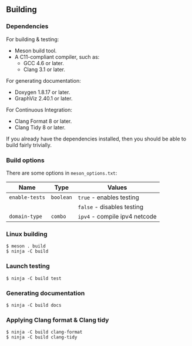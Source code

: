 ## Building

### Dependencies

For building & testing:

* Meson build tool.
* A C11-compliant compiler, such as:
  * GCC 4.6 or later.
  * Clang 3.1 or later.

For generating documentation:

* Doxygen 1.8.17 or later.
* GraphViz 2.40.1 or later.

For Continuous Integration:

* Clang Format 8 or later.
* Clang Tidy 8 or later.

If you already have the dependencies installed, then you should be able to build fairly trivially.

### Build options

There are some options in `meson_options.txt`:

| Name           | Type      | Values                         |
|----------------|-----------|--------------------------------|
| `enable-tests` | `boolean` | `true` - enables testing       |
|                |           | `false` - disables testing     |
| `domain-type`  | `combo`   | `ipv4` - compile ipv4 netcode  |

### Linux building

```
$ meson . build
$ ninja -C build
```

### Launch testing

```
$ ninja -C build test
```

### Generating documentation

```
$ ninja -C build docs
```

### Applying Clang format & Clang tidy

```
$ ninja -C build clang-format
$ ninja -C build clang-tidy
```
